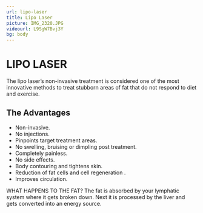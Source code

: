 ```yaml
---
url: lipo-laser
title: Lipo Laser
picture: IMG_2320.JPG
videourl: L9SgW7Bvj3Y
bg: body
---
```


# LIPO LASER
The lipo laser’s non-invasive treatment is considered one of the most innovative methods to treat stubborn areas of fat that do not respond to diet and exercise.

## The Advantages
- Non-invasive.
- No injections.
- Pinpoints target treatment areas.
- No swelling, bruising or dimpling post treatment.
- Completely painless.
- No side effects.
- Body contouring and tightens skin.
- Reduction of fat cells and cell regeneration .
- Improves circulation.

WHAT HAPPENS TO THE FAT?
The fat is absorbed by your lymphatic system where it gets broken down. Next it is processed by the liver and gets converted into an energy source.
